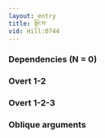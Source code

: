 ```yaml
---
layout: entry
title: སྟོངས་
vid: Hill:0744
---
```

### Dependencies (N = 0)


### Overt 1-2


### Overt 1-2-3


### Oblique arguments
